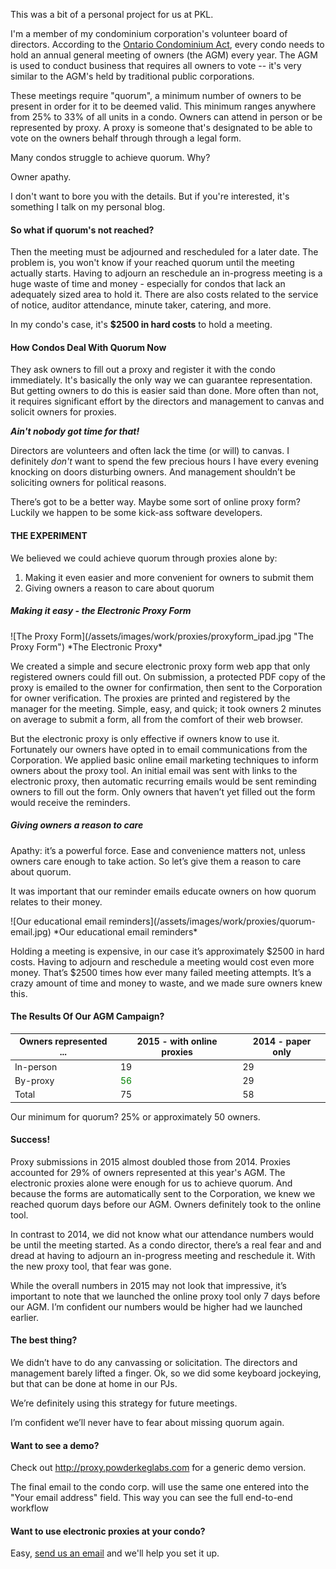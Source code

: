 This was a bit of a personal project for us at PKL.

I'm a member of my condominium corporation's volunteer board of directors. According to the [Ontario Condominium Act](), every condo needs to hold an annual general meeting of owners (the AGM) every year. The AGM is used to conduct business that requires all owners to vote -- it's very similar to the AGM's held by traditional public corporations.  

These meetings require "quorum", a minimum number of owners to be present in order for it to be deemed valid. This minimum ranges anywhere from 25% to 33% of all units in a condo. Owners can attend in person or be represented by proxy. A proxy is someone that's designated to be able to vote on the owners behalf through through a legal form.

Many condos struggle to achieve quorum. Why?

Owner apathy.

I don't want to bore you with the details. But if you're interested, it's something I talk on my personal blog.

#### So what if quorum's not reached?

Then the meeting must be adjourned and rescheduled for a later date. The problem is, you won't know if your reached quorum until the meeting actually starts. Having to adjourn an reschedule an in-progress meeting is a huge waste of time and money - especially for condos that lack an adequately sized area to hold it. There are also costs related to the service of notice, auditor attendance, minute taker, catering, and more.

In my condo's case, it's **$2500 in hard costs** to hold a meeting.

#### How Condos Deal With Quorum Now

They ask owners to fill out a proxy and register it with the condo immediately. It's basically the only way we can guarantee representation. But getting owners to do this is easier said than done. More often than not, it requires significant effort by the directors and management to canvas and solicit owners for proxies.  



***Ain't nobody got time for that!***

Directors are volunteers and often lack the time (or will) to canvas. I definitely *don't* want to spend the few precious hours I have every evening knocking on doors disturbing owners. And management shouldn’t be soliciting owners for political reasons.

There’s got to be a better way. Maybe some sort of online proxy form? Luckily we happen to be some kick-ass software developers.

#### THE EXPERIMENT

We believed we could achieve quorum through proxies alone by:

1. Making it even easier and more convenient for owners to submit them
2. Giving owners a reason to care about quorum

##### Making it easy - the Electronic Proxy Form

<div class="flex">
![The Proxy Form](/assets/images/work/proxies/proxyform_ipad.jpg "The Proxy Form")
*The Electronic Proxy*
</div>

We created a simple and secure electronic proxy form web app that only registered owners could fill out. On submission, a protected PDF copy of the proxy is emailed to the owner for confirmation, then sent to the Corporation for owner verification. The proxies are printed and registered by the manager for the meeting. Simple, easy, and quick; it took owners 2 minutes on average to submit a form, all from the comfort of their web browser.

But the electronic proxy is only effective if owners know to use it. Fortunately our owners have opted ­in to email communications from the Corporation. We applied basic online email marketing techniques to inform owners about the proxy tool. An initial email was sent with links to the electronic proxy, then automatic recurring emails would be sent reminding owners to fill out the form. Only owners that haven’t yet filled out the form would receive the reminders.

##### Giving owners a reason to care

Apathy: it’s a powerful force. Ease and convenience matters not, unless owners care enough to take action. So let’s give them a reason to care about quorum.

It was important that our reminder emails educate owners on how quorum relates to their money.

<div class="flex">
![Our educational email reminders](/assets/images/work/proxies/quorum-email.jpg)
*Our educational email reminders*
</div>

Holding a meeting is expensive, in our case it’s approximately $2500 in hard costs. Having to adjourn and reschedule a meeting would cost even more money. That’s $2500 times how ever many failed meeting attempts. It’s a crazy amount of time and money to waste, and we made sure owners knew this.

#### The Results Of Our AGM Campaign?
<table class="striped">
  <thead>
    <tr>
        <th data-field="id">Owners represented ...</th>
        <th data-field="2015">2015 - with online proxies</th>
        <th data-field="2014">2014 - paper only</th>
    </tr>
  </thead>
  <tbody>
    <tr><td>In-person</td><td>19</td><td>29</td></tr>
    <tr><td>By-proxy</td><td style="color: green">56</td><td>29</td></tr>
    <tr><td>Total</td><td>75</td><td>58</td></tr>    
  </tbody>
</table>

Our minimum for quorum? 25% or approximately 50 owners.

#### Success!

Proxy submissions in 2015 almost doubled those from 2014.  Proxies accounted for 29% of owners represented at this year's AGM. The electronic proxies alone were enough for us to achieve quorum. And because the forms are automatically sent to the Corporation, we knew we reached quorum days before our AGM. Owners definitely took to the online tool.

In contrast to 2014, we did not know what our attendance numbers would be until the meeting started. As a condo director, there’s a real fear and and dread at having to adjourn an in­-progress meeting and reschedule it. With the new proxy tool, that fear was gone.

While the overall numbers in 2015 may not look that impressive, it’s important to note that we launched the online proxy tool only 7 days before our AGM. I’m confident our numbers would be higher had we launched earlier.

#### The best thing?

We didn’t have to do any canvassing or solicitation. The directors and management barely lifted a finger. Ok, so we did some keyboard jockeying, but that can be done at home in our PJs.

We’re definitely using this strategy for future meetings.

I’m confident we’ll never have to fear about missing quorum again.

#### Want to see a demo?

Check out http://proxy.powderkeglabs.com for a generic demo version.

The final email to the condo corp. will use the same one entered into the "Your email address" field. This way you can see the full end-­to-­end workflow

#### Want to use electronic proxies at your condo?

Easy, [send us an email](mailto:kaboom@powderkeglabs.com) and we'll help you set it up.
